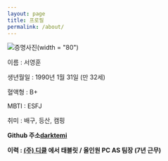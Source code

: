 ```yaml
---
layout: page
title: 프로필
permalink: /about/
---
```


![증명사진][def](width = "80")

이름 : 서영훈

생년월일 : 1990년 1월 31일 (만 32세)

혈액형 : B+

MBTI : ESFJ

취미 : 배구, 등산, 캠핑

**Github 주소[darktemi](https://github.com/darktemi)**

**이력 : [(주) 디클](https://dicle.co.kr) 에서 태블릿 / 올인원 PC AS 팀장 (7년 근무)**



[def]: 1.jpg